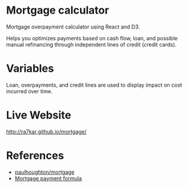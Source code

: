 # Mortgage calculator
Mortgage overpayment calculator using React and D3.

Helps you optimizes payments based on cash flow, loan, and possible manual refinancing through independent lines of credit (credit cards).

# Variables
Loan, overpayments, and credit lines are used to display impact on cost incurred over time.

# Live Website 

http://ra7kar.github.io/mortgage/

# References
*  [paulhoughton/mortgage](https://github.com/paulhoughton/mortgage)
*  [Mortgage payment formula](https://en.wikipedia.org/wiki/Mortgage_calculator#Monthly_payment_formula)
